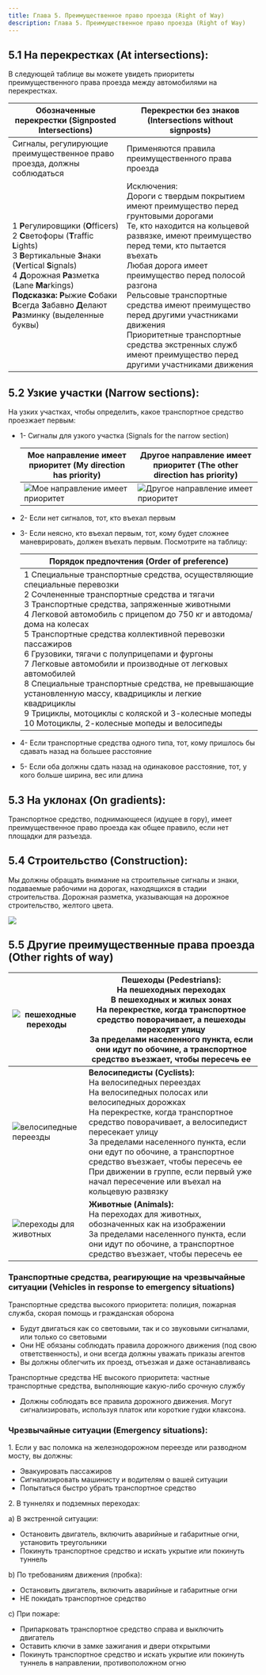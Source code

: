 ```yaml
---
title: Глава 5. Преимущественное право проезда (Right of Way)
description: Глава 5. Преимущественное право проезда (Right of Way)
---
```


## 5.1 На перекрестках (At intersections):

В следующей таблице вы можете увидеть приоритеты преимущественного права проезда между автомобилями на перекрестках.

| Обозначенные перекрестки (Signposted Intersections) | Перекрестки без знаков (Intersections without signposts) |
| ------------------------- | ------------------------------- |
| Сигналы, регулирующие преимущественное право проезда, должны соблюдаться | Применяются правила преимущественного права проезда |
| 1 **Р**егулировщики (**O**fficers)<br>2 **С**ветофоры (**T**raffic **L**ights)<br>3 **В**ертикальные **З**наки (**V**ertical **S**ignals)<br>4 **Д**орожная **Ра**зметка (**L**ane **Ma**rkings)<br>**Подсказка:** **Р**ыжие **С**обаки **В**сегда **З**абавно **Д**елают **Ра**зминку (выделенные буквы) | Исключения:<br>Дороги с твердым покрытием имеют преимущество перед грунтовыми дорогами<br>Те, кто находится на кольцевой развязке, имеют преимущество перед теми, кто пытается въехать<br>Любая дорога имеет преимущество перед полосой разгона<br>Рельсовые транспортные средства имеют преимущество перед другими участниками движения<br>Приоритетные транспортные средства экстренных служб имеют преимущество перед другими участниками движения |

## 5.2 Узкие участки (Narrow sections):

На узких участках, чтобы определить, какое транспортное средство проезжает первым:

* 1- Сигналы для узкого участка (Signals for the narrow section)  

    | Мое направление имеет приоритет (My direction has priority) | Другое направление имеет приоритет (The other direction has priority) |  
    | ------------------------- | -------------------------------- |  
    | ![Мое направление имеет приоритет](https://practicatest.com/views/layout/default/img/temario/B_EN/senal-prioridad-respecto-al-sentido-contrario.jpg) | ![Другое направление имеет приоритет](https://practicatest.com/views/layout/default/img/temario/B_EN/senal-prioridad-al-sentido-contrario.jpg) |
* 2- Если нет сигналов, тот, кто въехал первым
* 3- Если неясно, кто въехал первым, тот, кому будет сложнее маневрировать, должен въехать первым. Посмотрите на таблицу:  
  
    | Порядок предпочтения (Order of preference) |  
    | ------------------- |  
    | 1 Специальные транспортные средства, осуществляющие специальные перевозки<br>2 Сочлененные транспортные средства и тягачи<br>3 Транспортные средства, запряженные животными<br>4 Легковой автомобиль с прицепом до 750 кг и автодома/дома на колесах<br>5 Транспортные средства коллективной перевозки пассажиров<br>6 Грузовики, тягачи с полуприцепами и фургоны<br>7 Легковые автомобили и производные от легковых автомобилей<br>8 Специальные транспортные средства, не превышающие установленную массу, квадрициклы и легкие квадрициклы<br>9 Трициклы, мотоциклы с коляской и 3-колесные мопеды<br>10 Мотоциклы, 2-колесные мопеды и велосипеды |
* 4- Если транспортные средства одного типа, тот, кому пришлось бы сдавать назад на большее расстояние
* 5- Если оба должны сдать назад на одинаковое расстояние, тот, у кого больше ширина, вес или длина

## 5.3 На уклонах (On gradients):

Транспортное средство, поднимающееся (идущее в гору), имеет преимущественное право проезда как общее правило, если нет площадки для разъезда.

## 5.4 Строительство (Construction):

Мы должны обращать внимание на строительные сигналы и знаки, подаваемые рабочими на дорогах, находящихся в стадии строительства. Дорожная разметка, указывающая на дорожное строительство, желтого цвета.

![](https://practicatest.com/views/layout/default/img/temario/B_EN/carretera_obras.jpg)

## 5.5 Другие преимущественные права проезда (Other rights of way)

| ![пешеходные переходы](https://practicatest.com/views/layout/default/img/temario/B_EN/paso-peatonal.jpg) | **Пешеходы (Pedestrians):**<br>На пешеходных переходах<br>В пешеходных и жилых зонах<br>На перекрестке, когда транспортное средство поворачивает, а пешеходы переходят улицу<br>За пределами населенного пункта, если они идут по обочине, а транспортное средство въезжает, чтобы пересечь ее |
| --------------------------------------------------------------------------------------------------------- | ----------------------------------------------------------------------------------------------------------------------------------------------------------------------------------------------------------------------------------------------------------------------------- |
| ![велосипедные переезды](https://practicatest.com/views/layout/default/img/temario/B_EN/paso-de-ciclistas.jpg)  | **Велосипедисты (Cyclists):**<br>На велосипедных переездах<br>На велосипедных полосах или велосипедных дорожках<br>На перекрестке, когда транспортное средство поворачивает, а велосипедист пересекает улицу<br>За пределами населенного пункта, если они едут по обочине, а транспортное средство въезжает, чтобы пересечь ее<br>При движении в группе, если первый уже начал пересечение или въехал на кольцевую развязку |
| ![переходы для животных](https://practicatest.com/views/layout/default/img/temario/B_EN/senal-canada.gif)      | **Животные (Animals):**<br>На переходах для животных, обозначенных как на изображении<br>За пределами населенного пункта, если они идут по обочине, а транспортное средство въезжает, чтобы пересечь ее |

### Транспортные средства, реагирующие на чрезвычайные ситуации (Vehicles in response to emergency situations)

Транспортные средства высокого приоритета: полиция, пожарная служба, скорая помощь и гражданская оборона

* Будут двигаться как со световыми, так и со звуковыми сигналами, или только со световыми
* Они НЕ обязаны соблюдать правила дорожного движения (под свою ответственность), и они всегда должны уважать приказы агентов
* Вы должны облегчить их проезд, отъезжая и даже останавливаясь

Транспортные средства НЕ высокого приоритета: частные транспортные средства, выполняющие какую-либо срочную службу

* Должны соблюдать все правила дорожного движения. Могут сигнализировать, используя платок или короткие гудки клаксона.

### Чрезвычайные ситуации (Emergency situations):

1\. Если у вас поломка на железнодорожном переезде или разводном мосту, вы должны:

* Эвакуировать пассажиров
* Сигнализировать машинисту и водителям о вашей ситуации
* Попытаться быстро убрать транспортное средство

2\. В туннелях и подземных переходах:

a) В экстренной ситуации:

* Остановить двигатель, включить аварийные и габаритные огни, установить треугольники
* Покинуть транспортное средство и искать укрытие или покинуть туннель

b) По требованиям движения (пробка):

* Остановить двигатель, включить аварийные и габаритные огни
* НЕ покидать транспортное средство

c) При пожаре:

* Припарковать транспортное средство справа и выключить двигатель
* Оставить ключи в замке зажигания и двери открытыми
* Покинуть транспортное средство и искать укрытие или покинуть туннель в направлении, противоположном огню
